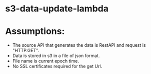 # s3-data-update-lambda

# Assumptions:
* The source API that generates the data is RestAPI and request is "HTTP.GET". <br />
* Data is stored in s3 in a file of  json format. <br />
* File name is current epoch time. <br />
* No SSL certificates required for the get Url. <br />
